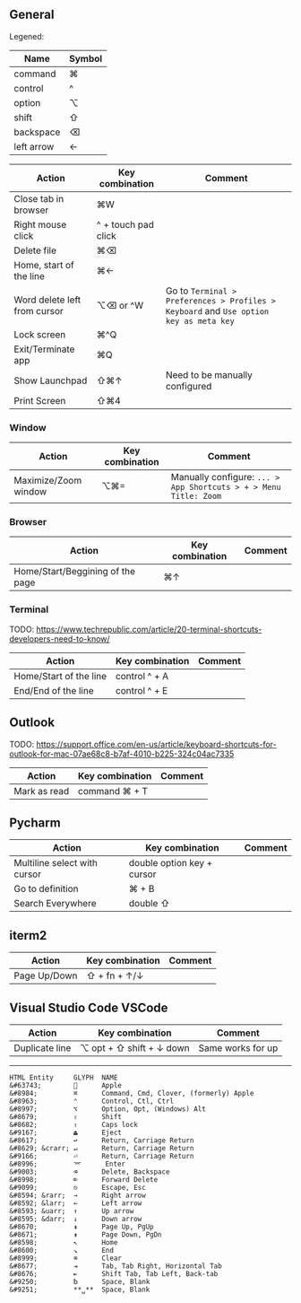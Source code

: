 ## General 

Legened: 

| Name | Symbol | 
| --- | --- |
| command | ⌘ |
| control | ^ |
| option | ⌥ |
| shift | ⇧ |
| backspace | ⌫ |
| left arrow | ← | 


| Action | Key combination | Comment | 
| --- | --- | --- | 
| Close tab in browser |  ⌘W | |
| Right mouse click |  ^ + touch pad click | |
| Delete file | ⌘⌫ | |
| Home, start of the line | ⌘← | |
| Word delete left from cursor | ⌥⌫  or ^W | Go to `Terminal > Preferences > Profiles > Keyboard` and `Use option key as meta key` |
| Lock screen | ⌘^Q | | 
| Exit/Terminate app | ⌘Q | | 
| Show Launchpad | ⇧⌘↑ | Need to be manually configured | 
| Print Screen | ⇧⌘4 | |

### Window

| Action | Key combination | Comment | 
| --- | --- | --- | 
| Maximize/Zoom window | ⌥⌘= | Manually configure: `... > App Shortcuts > + > Menu Title: Zoom` | 

### Browser 

| Action | Key combination | Comment | 
| --- | --- | --- | 
| Home/Start/Beggining of the page | ⌘↑ | 

### Terminal 


TODO: https://www.techrepublic.com/article/20-terminal-shortcuts-developers-need-to-know/

| Action | Key combination | Comment | 
| --- | --- | --- | 
| Home/Start of the line | control ^ + A | |
| End/End of the line | control ^ + E | | 


## Outlook

TODO: https://support.office.com/en-us/article/keyboard-shortcuts-for-outlook-for-mac-07ae68c8-b7af-4010-b225-324c04ac7335

| Action | Key combination | Comment | 
| --- | --- | --- | 
| Mark as read | command ⌘ + T | |


## Pycharm 

| Action | Key combination | Comment | 
| --- | --- | --- | 
| Multiline select with cursor | double option key + cursor | |
| Go to definition | ⌘ + B | |
| Search Everywhere | double ⇧ | | 


## iterm2 

| Action | Key combination | Comment | 
| --- | --- | --- | 
| Page Up/Down | ⇧ + fn + ↑/↓ | |

## Visual Studio Code VSCode  

| Action | Key combination | Comment | 
| --- | --- | --- | 
| Duplicate line | ⌥ opt + ⇧ shift + ↓ down | Same works for up |

---

```
HTML Entity     GLYPH  NAME
&#63743;              Apple
&#8984;         ⌘      Command, Cmd, Clover, (formerly) Apple
&#8963;         ⌃      Control, Ctl, Ctrl
&#8997;         ⌥      Option, Opt, (Windows) Alt
&#8679;         ⇧      Shift
&#8682;         ⇪      Caps lock
&#9167;         ⏏      Eject
&#8617;         ↩      Return, Carriage Return
&#8629; &crarr; ↵      Return, Carriage Return
&#9166;         ⏎      Return, Carriage Return
&#8996;         ⌤      Enter
&#9003;         ⌫      Delete, Backspace
&#8998;         ⌦      Forward Delete
&#9099;         ⎋      Escape, Esc
&#8594; &rarr;  →      Right arrow
&#8592; &larr;  ←      Left arrow
&#8593; &uarr;  ↑      Up arrow
&#8595; &darr;  ↓      Down arrow
&#8670;         ⇞      Page Up, PgUp
&#8671;         ⇟      Page Down, PgDn
&#8598;         ↖      Home
&#8600;         ↘      End
&#8999;         ⌧      Clear
&#8677;         ⇥      Tab, Tab Right, Horizontal Tab
&#8676;         ⇤      Shift Tab, Tab Left, Back-tab
&#9250;         ␢      Space, Blank
&#9251;         **␣**  Space, Blank
```
